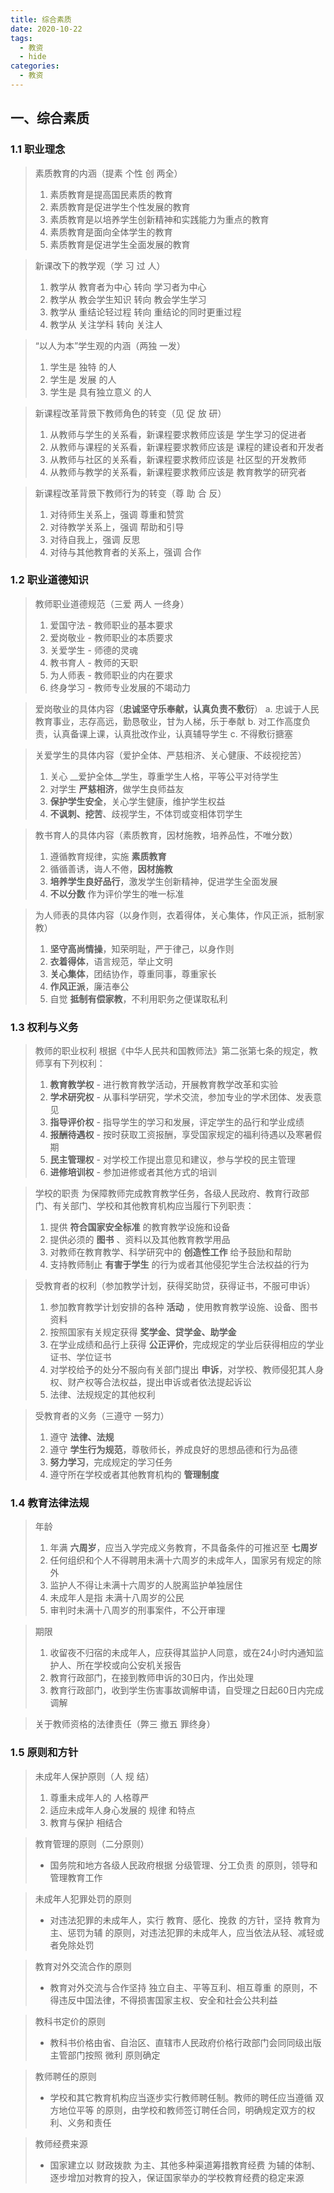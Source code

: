 ```yaml
---
title: 综合素质
date: 2020-10-22
tags:
  - 教资
  - hide
categories:
  - 教资
---
```


## 一、综合素质

### 1.1 职业理念

> 素质教育的内涵（提素 个性 创 两全）
> 1. 素质教育是提高国民素质的教育
> 2. 素质教育是促进学生个性发展的教育
> 3. 素质教育是以培养学生创新精神和实践能力为重点的教育
> 4. 素质教育是面向全体学生的教育
> 5. 素质教育是促进学生全面发展的教育

> 新课改下的教学观（学 习 过 人）
> 1. 教学从 教育者为中心 转向 学习者为中心
> 2. 教学从 教会学生知识 转向 教会学生学习
> 3. 教学从 重结论轻过程 转向 重结论的同时更重过程
> 4. 教学从 关注学科 转向 关注人

> “以人为本”学生观的内涵（两独 一发）
> 1. 学生是 独特 的人
> 2. 学生是 发展 的人
> 3. 学生是 具有独立意义 的人

> 新课程改革背景下教师角色的转变（见 促 放 研）
> 1. 从教师与学生的关系看，新课程要求教师应该是 学生学习的促进者
> 2. 从教师与课程的关系看，新课程要求教师应该是 课程的建设者和开发者
> 3. 从教师与社区的关系看，新课程要求教师应该是 社区型的开发教师
> 4. 从教师与教学的关系看，新课程要求教师应该是 教育教学的研究者

> 新课程改革背景下教师行为的转变（尊 助 合 反）
> 1. 对待师生关系上，强调 尊重和赞赏
> 2. 对待教学关系上，强调 帮助和引导
> 3. 对待自我上，强调 反思
> 4. 对待与其他教育者的关系上，强调 合作

### 1.2 职业道德知识

> 教师职业道德规范（三爱 两人 一终身）
> 1. 爱国守法 - 教师职业的基本要求
> 2. 爱岗敬业 - 教师职业的本质要求
> 3. 关爱学生 - 师德的灵魂
> 4. 教书育人 - 教师的天职
> 5. 为人师表 - 教师职业的内在要求
> 6. 终身学习 - 教师专业发展的不竭动力

> 爱岗敬业的具体内容（__忠诚坚守乐奉献，认真负责不敷衍__）
> a. 忠诚于人民教育事业，志存高远，勤恳敬业，甘为人梯，乐于奉献
> b. 对工作高度负责，认真备课上课，认真批改作业，认真辅导学生
> c. 不得敷衍搪塞

> 关爱学生的具体内容（爱护全体、严慈相济、关心健康、不歧视挖苦）
> 1. 关心 __爱护全体__学生，尊重学生人格，平等公平对待学生
> 2. 对学生 __严慈相济__，做学生良师益友
> 3. __保护学生安全__，关心学生健康，维护学生权益
> 4. __不讽刺、挖苦__、歧视学生，不体罚或变相体罚学生

> 教书育人的具体内容（素质教育，因材施教，培养品性，不唯分数）
> 1. 遵循教育规律，实施 __素质教育__
> 2. 循循善诱，诲人不倦，__因材施教__
> 3. __培养学生良好品行__，激发学生创新精神，促进学生全面发展
> 4. __不以分数__ 作为评价学生的唯一标准

> 为人师表的具体内容（以身作则，衣着得体，关心集体，作风正派，抵制家教）
> 1. __坚守高尚情操__，知荣明耻，严于律己，以身作则
> 2. __衣着得体__，语言规范，举止文明
> 3. __关心集体__，团结协作，尊重同事，尊重家长
> 4. __作风正派__，廉洁奉公
> 5. 自觉 __抵制有偿家教__，不利用职务之便谋取私利

### 1.3 权利与义务

> 教师的职业权利
> 根据《中华人民共和国教师法》第二张第七条的规定，教师享有下列权利：
> 1. __教育教学权__ - 进行教育教学活动，开展教育教学改革和实验
> 2. __学术研究权__ - 从事科学研究，学术交流，参加专业的学术团体、发表意见
> 3. __指导评价权__ - 指导学生的学习和发展，评定学生的品行和学业成绩
> 4. __报酬待遇权__ - 按时获取工资报酬，享受国家规定的福利待遇以及寒暑假期
> 5. __民主管理权__ - 对学校工作提出意见和建议，参与学校的民主管理
> 6. __进修培训权__ - 参加进修或者其他方式的培训

> 学校的职责
> 为保障教师完成教育教学任务，各级人民政府、教育行政部门、有关部门、学校和其他教育机构应当履行下列职责：
> 1. 提供 __符合国家安全标准__ 的教育教学设施和设备
> 2. 提供必须的 __图书__ 、资料以及其他教育教学用品
> 3. 对教师在教育教学、科学研究中的 __创造性工作__ 给予鼓励和帮助
> 4. 支持教师制止 __有害于学生__ 的行为或者其他侵犯学生合法权益的行为

> 受教育者的权利（参加教学计划，获得奖助贷，获得证书，不服可申诉）
> 1. 参加教育教学计划安排的各种 __活动__ ，使用教育教学设施、设备、图书资料
> 2. 按照国家有关规定获得 __奖学金、贷学金、助学金__
> 3. 在学业成绩和品行上获得 __公正评价__，完成规定的学业后获得相应的学业证书、学位证书
> 4. 对学校给予的处分不服向有关部门提出 __申诉__，对学校、教师侵犯其人身权、财产权等合法权益，提出申诉或者依法提起诉讼
> 5. 法律、法规规定的其他权利

> 受教育者的义务（三遵守 一努力）
> 1. 遵守 __法律、法规__
> 2. 遵守 __学生行为规范__，尊敬师长，养成良好的思想品德和行为品德
> 3. __努力学习__，完成规定的学习任务
> 4. 遵守所在学校或者其他教育机构的 __管理制度__

### 1.4 教育法律法规

> 年龄
> 1. 年满 __六周岁__，应当入学完成义务教育，不具备条件的可推迟至 __七周岁__
> 2. 任何组织和个人不得聘用未满十六周岁的未成年人，国家另有规定的除外
> 3. 监护人不得让未满十六周岁的人脱离监护单独居住
> 4. 未成年人是指 未满十八周岁的公民
> 5. 审判时未满十八周岁的刑事案件，不公开审理

> 期限
> 1. 收留夜不归宿的未成年人，应获得其监护人同意，或在24小时内通知监护人、所在学校或向公安机关报告
> 2. 教育行政部门，在接到教师申诉的30日内，作出处理
> 3. 教育行政部门，收到学生伤害事故调解申请，自受理之日起60日内完成调解

> 关于教师资格的法律责任（弊三 撤五 罪终身）

### 1.5 原则和方针

> 未成年人保护原则（人 规 结）
> 1. 尊重未成年人的 人格尊严
> 2. 适应未成年人身心发展的 规律 和特点
> 3. 教育与保护 相结合

> 教育管理的原则（二分原则）
>
> - 国务院和地方各级人民政府根据 分级管理、分工负责 的原则，领导和管理教育工作

> 未成年人犯罪处罚的原则
>
> - 对违法犯罪的未成年人，实行 教育、感化、挽救 的方针，坚持 教育为主、惩罚为辅 的原则，对违法犯罪的未成年人，应当依法从轻、减轻或者免除处罚

> 教育对外交流合作的原则
>
> - 教育对外交流与合作坚持 独立自主、平等互利、相互尊重 的原则，不得违反中国法律，不得损害国家主权、安全和社会公共利益

> 教科书定价的原则
>
> - 教科书价格由省、自治区、直辖市人民政府价格行政部门会同同级出版主管部门按照 微利 原则确定

> 教师聘任的原则
>
> - 学校和其它教育机构应当逐步实行教师聘任制。教师的聘任应当遵循 双方地位平等 的原则，由学校和教师签订聘任合同，明确规定双方的权利、义务和责任

> 教师经费来源
>
> - 国家建立以 财政拨款 为主、其他多种渠道筹措教育经费 为辅的体制、逐步增加对教育的投入，保证国家举办的学校教育经费的稳定来源

